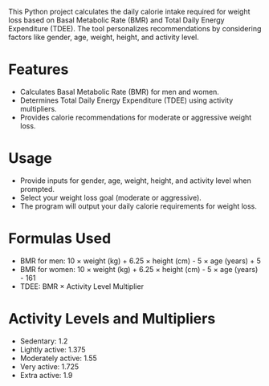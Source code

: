 This Python project calculates the daily calorie intake required for weight loss based on Basal Metabolic Rate (BMR) and Total Daily Energy Expenditure (TDEE). The tool personalizes recommendations by considering factors like gender, age, weight, height, and activity level.

# Features
- Calculates Basal Metabolic Rate (BMR) for men and women.
- Determines Total Daily Energy Expenditure (TDEE) using activity multipliers.
- Provides calorie recommendations for moderate or aggressive weight loss.

# Usage
- Provide inputs for gender, age, weight, height, and activity level when prompted.
- Select your weight loss goal (moderate or aggressive).
- The program will output your daily calorie requirements for weight loss.

# Formulas Used
- BMR for men: 10 × weight (kg) + 6.25 × height (cm) - 5 × age (years) + 5
- BMR for women: 10 × weight (kg) + 6.25 × height (cm) - 5 × age (years) - 161
- TDEE: BMR × Activity Level Multiplier

# Activity Levels and Multipliers
- Sedentary: 1.2
- Lightly active: 1.375
- Moderately active: 1.55
- Very active: 1.725
- Extra active: 1.9
